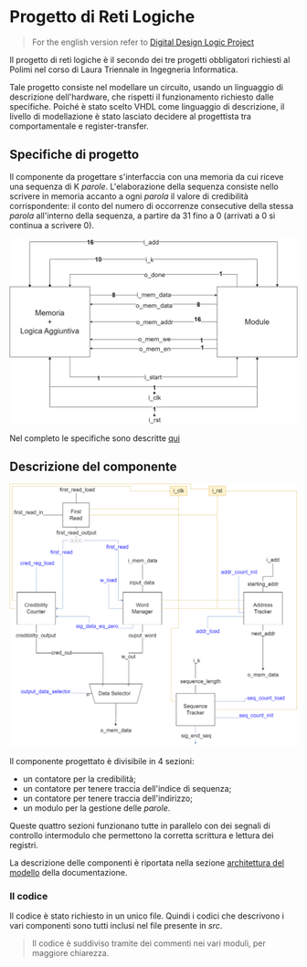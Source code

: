# Progetto di Reti Logiche

> For the english version refer to [Digital Design Logic Project](./en/README.md)

Il progetto di reti logiche è il secondo dei tre progetti obbligatori richiesti al Polimi nel corso di Laura Triennale in Ingegneria Informatica.

Tale progetto consiste nel modellare un circuito, usando un linguaggio di descrizione dell'hardware, che rispetti il funzionamento richiesto dalle specifiche.
Poiché è stato scelto VHDL come linguaggio di descrizione, il livello di modellazione è stato lasciato decidere al progettista tra comportamentale e register-transfer.

## Specifiche di progetto

Il componente da progettare s'interfaccia con una memoria da cui riceve una sequenza di K _parole_. L'elaborazione della sequenza consiste nello scrivere in memoria accanto a ogni _parola_ il valore di credibilità corrispondente: il conto del numero di occorrenze consecutive della stessa _parola_ all'interno della sequenza, a partire da 31 fino a 0 (arrivati a 0 si continua a scrivere 0).
  
![interfaccia generale di specifica](./images/General_Schematic.png)

Nel completo le specifiche sono descritte [qui](./specifications/PFRL_Specifica_23_24_V_22_12_2023.pdf)

## Descrizione del componente

![componente completo](./images/Project_Schematic.png)

Il componente progettato è divisibile in 4 sezioni:

- un contatore per la credibilità;
- un contatore per tenere traccia dell'indice di sequenza;
- un contatore per tenere traccia dell'indirizzo;
- un modulo per la gestione delle _parole_.

Queste quattro sezioni funzionano tutte in parallelo con dei segnali di controllo intermodulo che permettono la corretta scrittura e lettura dei registri.

La descrizione delle componenti è riportata nella sezione [architettura del modello](./docs/Project_Report_10807746.pdf) della documentazione.

### Il codice

Il codice è stato richiesto in un unico file. Quindi i codici che descrivono i vari componenti sono tutti inclusi nel file presente in _src_.

> Il codice è suddiviso tramite dei commenti nei vari moduli, per maggiore chiarezza.
